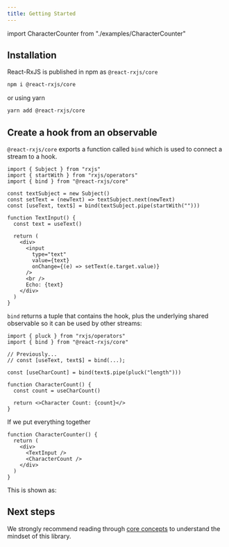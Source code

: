 ```yaml
---
title: Getting Started
---
```


import CharacterCounter from "./examples/CharacterCounter"

## Installation

React-RxJS is published in npm as `@react-rxjs/core`

```sh
npm i @react-rxjs/core
```

or using yarn

```sh
yarn add @react-rxjs/core
```

## Create a hook from an observable

`@react-rxjs/core` exports a function called `bind` which is used to connect a stream to a hook.

```tsx
import { Subject } from "rxjs"
import { startWith } from "rxjs/operators"
import { bind } from "@react-rxjs/core"

const textSubject = new Subject()
const setText = (newText) => textSubject.next(newText)
const [useText, text$] = bind(textSubject.pipe(startWith("")))

function TextInput() {
  const text = useText()

  return (
    <div>
      <input
        type="text"
        value={text}
        onChange={(e) => setText(e.target.value)}
      />
      <br />
      Echo: {text}
    </div>
  )
}
```

`bind` returns a tuple that contains the hook, plus the underlying shared observable so it can be used by other streams:

```tsx
import { pluck } from "rxjs/operators"
import { bind } from "@react-rxjs/core"

// Previously...
// const [useText, text$] = bind(...);

const [useCharCount] = bind(text$.pipe(pluck("length")))

function CharacterCount() {
  const count = useCharCount()

  return <>Character Count: {count}</>
}
```

If we put everything together

```tsx
function CharacterCounter() {
  return (
    <div>
      <TextInput />
      <CharacterCount />
    </div>
  )
}
```

This is shown as:

<CharacterCounter />

## Next steps

We strongly recommend reading through [core concepts](core-concepts.md) to understand the mindset of this library.
